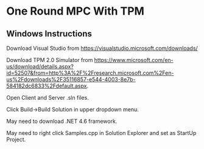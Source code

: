 # One Round MPC With TPM

Windows Instructions 
-----------------------------------------------

Download Visual Studio from https://visualstudio.microsoft.com/downloads/

Download TPM 2.0 Simulator from https://www.microsoft.com/en-us/download/details.aspx?id=52507&from=http%3A%2F%2Fresearch.microsoft.com%2Fen-us%2Fdownloads%2F35116857-e544-4003-8e7b-584182dc6833%2Fdefault.aspx.

Open Client and Server .sln files.

Click Build->Build Solution in upper dropdown menu.

May need to download .NET 4.6 framework.

May need to right click Samples.cpp in Solution Explorer and set as StartUp Project.


